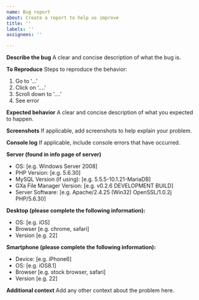 ```yaml
---
name: Bug report
about: Create a report to help us improve
title: ''
labels: ''
assignees: ''

---
```


**Describe the bug**
A clear and concise description of what the bug is.

**To Reproduce**
Steps to reproduce the behavior:
1. Go to '...'
2. Click on '....'
3. Scroll down to '....'
4. See error

**Expected behavior**
A clear and concise description of what you expected to happen.

**Screenshots**
If applicable, add screenshots to help explain your problem.

**Console log**
If applicable, include console errors that have occurred.

**Server (found in info page of server)**
 - OS: [e.g. Windows Server 2008]
 - PHP Version: [e.g. 5.6.30]
 - MySQL Version (if using): [e.g. 5.5.5-10.1.21-MariaDB]
 - GXa File Manager Version: [e.g. v0.2.6 DEVELOPMENT BUILD]
 - Server Software: [e.g. Apache/2.4.25 (Win32) OpenSSL/1.0.2j PHP/5.6.30]

**Desktop (please complete the following information):**
 - OS: [e.g. iOS]
 - Browser [e.g. chrome, safari]
 - Version [e.g. 22]

**Smartphone (please complete the following information):**
 - Device: [e.g. iPhone6]
 - OS: [e.g. iOS8.1]
 - Browser [e.g. stock browser, safari]
 - Version [e.g. 22]

**Additional context**
Add any other context about the problem here.
